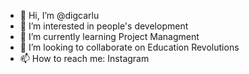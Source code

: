 - 👋 Hi, I’m @digcarlu
- 👀 I’m interested in people's development
- 🌱 I’m currently learning Project Managment
- 💞️ I’m looking to collaborate on Education Revolutions
- 📫 How to reach me: Instagram

<!---
digcarlu/digcarlu is a ✨ special ✨ repository because its `README.md` (this file) appears on your GitHub profile.
You can click the Preview link to take a look at your changes.
--->
